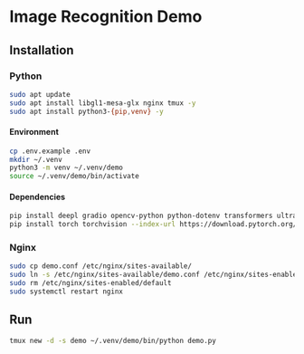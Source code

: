 # Image Recognition Demo

## Installation

### Python

```bash
sudo apt update
sudo apt install libgl1-mesa-glx nginx tmux -y
sudo apt install python3-{pip,venv} -y
```

#### Environment

```bash
cp .env.example .env
mkdir ~/.venv
python3 -m venv ~/.venv/demo
source ~/.venv/demo/bin/activate
```

#### Dependencies

```bash
pip install deepl gradio opencv-python python-dotenv transformers ultralytics
pip install torch torchvision --index-url https://download.pytorch.org/whl/cpu
```

### Nginx

```bash
sudo cp demo.conf /etc/nginx/sites-available/
sudo ln -s /etc/nginx/sites-available/demo.conf /etc/nginx/sites-enabled/
sudo rm /etc/nginx/sites-enabled/default
sudo systemctl restart nginx
```

## Run

```bash
tmux new -d -s demo ~/.venv/demo/bin/python demo.py
```
